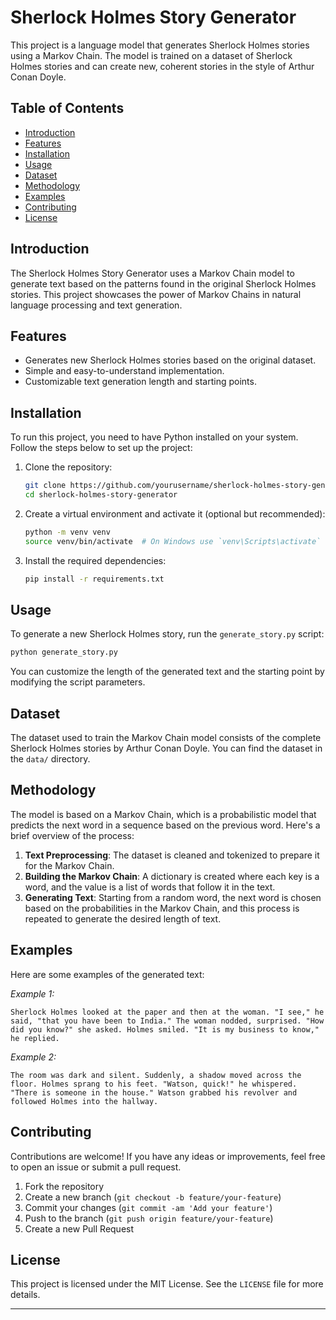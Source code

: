 # Sherlock Holmes Story Generator

This project is a language model that generates Sherlock Holmes stories using a Markov Chain. The model is trained on a dataset of Sherlock Holmes stories and can create new, coherent stories in the style of Arthur Conan Doyle.

## Table of Contents
- [Introduction](#introduction)
- [Features](#features)
- [Installation](#installation)
- [Usage](#usage)
- [Dataset](#dataset)
- [Methodology](#methodology)
- [Examples](#examples)
- [Contributing](#contributing)
- [License](#license)

## Introduction
The Sherlock Holmes Story Generator uses a Markov Chain model to generate text based on the patterns found in the original Sherlock Holmes stories. This project showcases the power of Markov Chains in natural language processing and text generation.

## Features
- Generates new Sherlock Holmes stories based on the original dataset.
- Simple and easy-to-understand implementation.
- Customizable text generation length and starting points.

## Installation
To run this project, you need to have Python installed on your system. Follow the steps below to set up the project:

1. Clone the repository:
    ```bash
    git clone https://github.com/yourusername/sherlock-holmes-story-generator.git
    cd sherlock-holmes-story-generator
    ```

2. Create a virtual environment and activate it (optional but recommended):
    ```bash
    python -m venv venv
    source venv/bin/activate  # On Windows use `venv\Scripts\activate`
    ```

3. Install the required dependencies:
    ```bash
    pip install -r requirements.txt
    ```

## Usage
To generate a new Sherlock Holmes story, run the `generate_story.py` script:

```bash
python generate_story.py
```

You can customize the length of the generated text and the starting point by modifying the script parameters.

## Dataset
The dataset used to train the Markov Chain model consists of the complete Sherlock Holmes stories by Arthur Conan Doyle. You can find the dataset in the `data/` directory.

## Methodology
The model is based on a Markov Chain, which is a probabilistic model that predicts the next word in a sequence based on the previous word. Here's a brief overview of the process:

1. **Text Preprocessing**: The dataset is cleaned and tokenized to prepare it for the Markov Chain.
2. **Building the Markov Chain**: A dictionary is created where each key is a word, and the value is a list of words that follow it in the text.
3. **Generating Text**: Starting from a random word, the next word is chosen based on the probabilities in the Markov Chain, and this process is repeated to generate the desired length of text.

## Examples
Here are some examples of the generated text:

*Example 1:*
```
Sherlock Holmes looked at the paper and then at the woman. "I see," he said, "that you have been to India." The woman nodded, surprised. "How did you know?" she asked. Holmes smiled. "It is my business to know," he replied.
```

*Example 2:*
```
The room was dark and silent. Suddenly, a shadow moved across the floor. Holmes sprang to his feet. "Watson, quick!" he whispered. "There is someone in the house." Watson grabbed his revolver and followed Holmes into the hallway.
```

## Contributing
Contributions are welcome! If you have any ideas or improvements, feel free to open an issue or submit a pull request.

1. Fork the repository
2. Create a new branch (`git checkout -b feature/your-feature`)
3. Commit your changes (`git commit -am 'Add your feature'`)
4. Push to the branch (`git push origin feature/your-feature`)
5. Create a new Pull Request

## License
This project is licensed under the MIT License. See the `LICENSE` file for more details.

---
